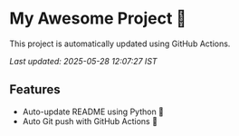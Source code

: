 # My Awesome Project 🚀

This project is automatically updated using GitHub Actions.

_Last updated: 2025-05-28 12:07:27 IST_

## Features
- Auto-update README using Python 🐍
- Auto Git push with GitHub Actions 🤖
